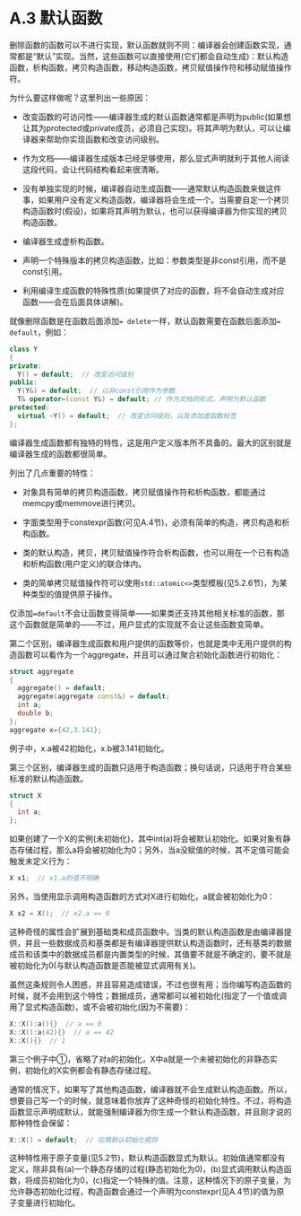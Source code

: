 # A.3 默认函数

删除函数的函数可以不进行实现，默认函数就则不同：编译器会创建函数实现，通常都是“默认”实现。当然，这些函数可以直接使用(它们都会自动生成)：默认构造函数，析构函数，拷贝构造函数，移动构造函数，拷贝赋值操作符和移动赋值操作符。

为什么要这样做呢？这里列出一些原因：

- 改变函数的可访问性——编译器生成的默认函数通常都是声明为public(如果想让其为protected或private成员，必须自己实现)。将其声明为默认，可以让编译器来帮助你实现函数和改变访问级别。

- 作为文档——编译器生成版本已经足够使用，那么显式声明就利于其他人阅读这段代码，会让代码结构看起来很清晰。

- 没有单独实现的时候，编译器自动生成函数——通常默认构造函数来做这件事，如果用户没有定义构造函数，编译器将会生成一个。当需要自定一个拷贝构造函数时(假设)，如果将其声明为默认，也可以获得编译器为你实现的拷贝构造函数。

- 编译器生成虚析构函数。

- 声明一个特殊版本的拷贝构造函数，比如：参数类型是非const引用，而不是const引用。

- 利用编译生成函数的特殊性质(如果提供了对应的函数，将不会自动生成对应函数——会在后面具体讲解)。

就像删除函数是在函数后面添加`= delete`一样，默认函数需要在函数后面添加`= default`，例如：

```c++
class Y
{
private:
  Y() = default;  // 改变访问级别
public:
  Y(Y&) = default;  // 以非const引用作为参数
  T& operator=(const Y&) = default; // 作为文档的形式，声明为默认函数
protected:
  virtual ~Y() = default;  // 改变访问级别，以及添加虚函数标签
};
```

编译器生成函数都有独特的特性，这是用户定义版本所不具备的。最大的区别就是编译器生成的函数都很简单。

列出了几点重要的特性：

- 对象具有简单的拷贝构造函数，拷贝赋值操作符和析构函数，都能通过memcpy或memmove进行拷贝。

- 字面类型用于constexpr函数(可见A.4节)，必须有简单的构造，拷贝构造和析构函数。

- 类的默认构造，拷贝，拷贝赋值操作符合析构函数，也可以用在一个已有构造和析构函数(用户定义)的联合体内。

- 类的简单拷贝赋值操作符可以使用`std::atomic<>`类型模板(见5.2.6节)，为某种类型的值提供原子操作。

仅添加`=default`不会让函数变得简单——如果类还支持其他相关标准的函数，那这个函数就是简单的——不过，用户显式的实现就不会让这些函数变简单。

第二个区别，编译器生成函数和用户提供的函数等价，也就是类中无用户提供的构造函数可以看作为一个aggregate，并且可以通过聚合初始化函数进行初始化：

```c++
struct aggregate
{
  aggregate() = default;
  aggregate(aggregate const&) = default;
  int a;
  double b;
};
aggregate x={42,3.141};
```

例子中，x.a被42初始化，x.b被3.141初始化。

第三个区别，编译器生成的函数只适用于构造函数；换句话说，只适用于符合某些标准的默认构造函数。

```c++
struct X
{
  int a;
};
```

如果创建了一个X的实例(未初始化)，其中int(a)将会被默认初始化。如果对象有静态存储过程，那么a将会被初始化为0；另外，当a没赋值的时候，其不定值可能会触发未定义行为：

```c++
X x1;  // x1.a的值不明确
```

另外，当使用显示调用构造函数的方式对X进行初始化，a就会被初始化为0：

```c++
X x2 = X();  // x2.a == 0
```

这种奇怪的属性会扩展到基础类和成员函数中。当类的默认构造函数是由编译器提供，并且一些数据成员和基类都是有编译器提供默认构造函数时，还有基类的数据成员和该类中的数据成员都是内置类型的时候，其值要不就是不确定的，要不就是被初始化为0(与默认构造函数是否能被显式调用有关)。

虽然这条规则令人困惑，并且容易造成错误，不过也很有用；当你编写构造函数的时候，就不会用到这个特性；数据成员，通常都可以被初始化(指定了一个值或调用了显式构造函数)，或不会被初始化(因为不需要)：

```c++
X::X():a(){}  // a == 0
X::X():a(42){}  // a == 42
X::X(){}  // 1
```

第三个例子中①，省略了对a的初始化，X中a就是一个未被初始化的非静态实例，初始化的X实例都会有静态存储过程。

通常的情况下，如果写了其他构造函数，编译器就不会生成默认构造函数。所以，想要自己写一个的时候，就意味着你放弃了这种奇怪的初始化特性。不过，将构造函数显示声明成默认，就能强制编译器为你生成一个默认构造函数，并且刚才说的那种特性会保留：

```c++
X::X() = default;  // 应用默认初始化规则
```

这种特性用于原子变量(见5.2节)，默认构造函数显式为默认。初始值通常都没有定义，除非具有(a)一个静态存储的过程(静态初始化为0)，(b)显式调用默认构造函数，将成员初始化为0，(c)指定一个特殊的值。注意，这种情况下的原子变量，为允许静态初始化过程，构造函数会通过一个声明为constexpr(见A.4节)的值为原子变量进行初始化。